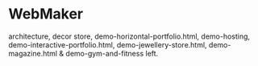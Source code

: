 # WebMaker
architecture, decor store, demo-horizontal-portfolio.html, demo-hosting, demo-interactive-portfolio.html, demo-jewellery-store.html, demo-magazine.html & demo-gym-and-fitness left.